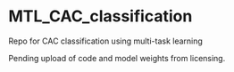 # MTL_CAC_classification
Repo for CAC classification using multi-task learning

Pending upload of code and model weights from licensing.
